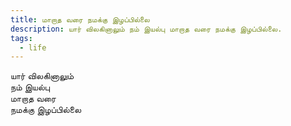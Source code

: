 ```yaml
---
title: மாறாத வரை நமக்கு இழப்பில்லை
description: யார் விலகினாலும் நம் இயல்பு மாறாத வரை நமக்கு இழப்பில்லை.
tags:
  - life
---
```

யார் விலகினாலும்  
நம் இயல்பு  
மாறாத வரை  
நமக்கு இழப்பில்லை